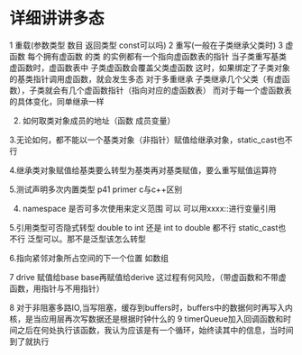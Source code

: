 # 详细讲讲多态
1 重载(参数类型 数目 返回类型 const可以吗)
2 重写(一般在子类继承父类时)
3 虚函数
每个拥有虚函数 的类 的实例都有一个指向虚函数表的指针
当子类重写基类虚函数时，虚函数表中 子类虚函数会覆盖父类虚函数
这时，如果绑定了子类对象的基类指针调用虚函数，就会发生多态
对于多重继承
子类继承几个父类（有虚函数），子类就会有几个虚函数指针（指向对应的虚函数表）
而对于每一个虚函数表的具体变化，同单继承一样



2. 如何取类对象成员的地址（函数 成员变量）

3.无论如何，都不能以一个基类对象（非指针）赋值给继承对象，static_cast也不行

4.继承类对象赋值给基类要么转型为基类再对基类赋值，要么重写赋值运算符

5.测试声明多次内置类型 p41  primer    c与c++区别

4. namespace 是否可多次使用来定义范围    可以  可以用xxxx::进行变量引用

5.引用类型可否隐式转型   double to int 还是 int  to double 都不行 static_cast也不行 泛型可以。那不是泛型该怎么转型

6.指向紧邻对象所占空间的下一个位置  如数组

7 drive 赋值给base base再赋值给derive 这过程有何风险，（带虚函数和不带虚函数，用指针与不用指针）

8 对于非阻塞多路IO,当写阻塞，缓存到buffers时，buffers中的数据何时再写入内核，是当应用层再次写数据还是根据时钟什么的
9 timerQueue加入回调函数和时间之后在何处执行该函数，我认为应该是有一个循环，始终读其中的信息，当时间到了就执行



